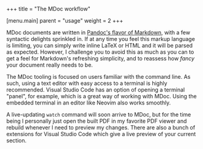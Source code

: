 +++
title = "The MDoc workflow"

[menu.main]
parent = "usage"
weight = 2
+++

MDoc documents are written in [Pandoc's flavor of Markdown](markdown/markdown.md), with a few syntactic delights sprinkled in. If at any time you feel this markup language is limiting, you can simply write inline LaTeX or HTML and it will be parsed as expected. However, I challenge you to avoid this as much as you can to get a feel for Markdown's refreshing simplicity, and to reassess how *fancy* your document really needs to be.

The MDoc tooling is focused on users familiar with the command line. As such, using a text editor with easy access to a terminal is highly recommended. Visual Studio Code has an option of opening a terminal "panel", for example, which is a great way of working with MDoc. Using the embedded terminal in an editor like Neovim also works smoothly.

A live-updating `watch` command will soon arrive to MDoc, but for the time being I personally just open the built PDF in my favorite PDF viewer and rebuild whenever I need to preview my changes. There are also a bunch of extensions for Visual Studio Code which give a live preview of your current section.
